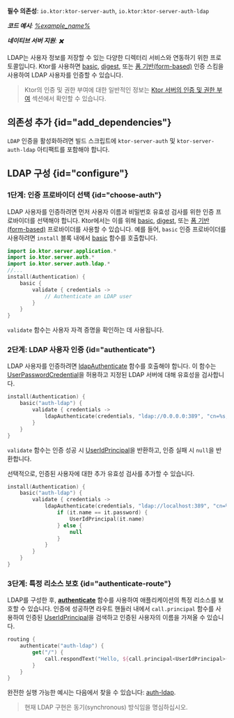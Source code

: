 [//]: # (title: LDAP)

<show-structure for="chapter" depth="2"/>

<tldr>
<p>
<b>필수 의존성</b>: <code>io.ktor:ktor-server-auth</code>, <code>io.ktor:ktor-server-auth-ldap</code>
</p>
<var name="example_name" value="auth-ldap"/>
<p>
    <b>코드 예시</b>:
    <a href="https://github.com/ktorio/ktor-documentation/tree/%ktor_version%/codeSnippets/snippets/%example_name%">
        %example_name%
    </a>
</p>
<p>
    <b><Links href="/ktor/server-native" summary="Ktor는 Kotlin/Native를 지원하며 추가 런타임이나 가상 머신 없이 서버를 실행할 수 있게 해줍니다.">네이티브 서버</Links> 지원</b>: ✖️
</p>
</tldr>

LDAP는 사용자 정보를 저장할 수 있는 다양한 디렉터리 서비스와 연동하기 위한 프로토콜입니다. Ktor를 사용하면 [basic](server-basic-auth.md), [digest](server-digest-auth.md), 또는 [폼 기반(form-based)](server-form-based-auth.md) 인증 스킴을 사용하여 LDAP 사용자를 인증할 수 있습니다.

> Ktor의 인증 및 권한 부여에 대한 일반적인 정보는 [Ktor 서버의 인증 및 권한 부여](server-auth.md) 섹션에서 확인할 수 있습니다.

## 의존성 추가 {id="add_dependencies"}
`LDAP` 인증을 활성화하려면 빌드 스크립트에 `ktor-server-auth` 및 `ktor-server-auth-ldap` 아티팩트를 포함해야 합니다.

<Tabs group="languages">
    <TabItem title="Gradle (Kotlin)" group-key="kotlin">
        <code-block lang="Kotlin" title="Sample" code="            implementation(&quot;io.ktor:ktor-server-auth:$ktor_version&quot;)&#10;            implementation(&quot;io.ktor:ktor-server-auth-ldap:$ktor_version&quot;)"/>
    </TabItem>
    <TabItem title="Gradle (Groovy)" group-key="groovy">
        <code-block lang="Groovy" title="Sample" code="            implementation &quot;io.ktor:ktor-server-auth:$ktor_version&quot;&#10;            implementation &quot;io.ktor:ktor-server-auth-ldap:$ktor_version&quot;"/>
    </TabItem>
    <TabItem title="Maven" group-key="maven">
        <code-block lang="XML" title="Sample" code="&amp;lt;dependency&amp;gt;&#10;&amp;lt;groupId&amp;gt;io.ktor&amp;lt;/groupId&amp;gt;&#10;&amp;lt;artifactId&amp;gt;ktor-server-auth&amp;lt;/artifactId&amp;gt;&#10;&amp;lt;version&amp;gt;${ktor_version}&amp;lt;/version&amp;gt;&#10;&amp;lt;/dependency&amp;gt;&#10;&amp;lt;dependency&amp;gt;&#10;&amp;lt;groupId&amp;gt;io.ktor&amp;lt;/groupId&amp;gt;&#10;&amp;lt;artifactId&amp;gt;ktor-server-auth-ldap&amp;lt;/artifactId&amp;gt;&#10;&amp;lt;version&amp;gt;${ktor_version}&amp;lt;/version&amp;gt;&#10;&amp;lt;/dependency&amp;gt;"/>
   </TabItem>
</Tabs>

## LDAP 구성 {id="configure"}

### 1단계: 인증 프로바이더 선택 {id="choose-auth"}

LDAP 사용자를 인증하려면 먼저 사용자 이름과 비밀번호 유효성 검사를 위한 인증 프로바이더를 선택해야 합니다. Ktor에서는 이를 위해 [basic](server-basic-auth.md), [digest](server-digest-auth.md), 또는 [폼 기반(form-based)](server-form-based-auth.md) 프로바이더를 사용할 수 있습니다. 예를 들어, `basic` 인증 프로바이더를 사용하려면 `install` 블록 내에서 [basic](https://api.ktor.io/ktor-server/ktor-server-plugins/ktor-server-auth/io.ktor.server.auth/basic.html) 함수를 호출합니다.

```kotlin
import io.ktor.server.application.*
import io.ktor.server.auth.*
import io.ktor.server.auth.ldap.*
//...
install(Authentication) {
    basic {
        validate { credentials ->
            // Authenticate an LDAP user
        }
    }
}
```

`validate` 함수는 사용자 자격 증명을 확인하는 데 사용됩니다.
 

### 2단계: LDAP 사용자 인증 {id="authenticate"}

LDAP 사용자를 인증하려면 [ldapAuthenticate](https://api.ktor.io/ktor-server/ktor-server-plugins/ktor-server-auth-ldap/io.ktor.server.auth.ldap/ldap-authenticate.html) 함수를 호출해야 합니다. 이 함수는 [UserPasswordCredential](https://api.ktor.io/ktor-server/ktor-server-plugins/ktor-server-auth/io.ktor.server.auth/-user-password-credential/index.html)을 허용하고 지정된 LDAP 서버에 대해 유효성을 검사합니다.

```kotlin
install(Authentication) {
    basic("auth-ldap") {
        validate { credentials ->
            ldapAuthenticate(credentials, "ldap://0.0.0.0:389", "cn=%s,dc=ktor,dc=io")
        }
    }
}
```

`validate` 함수는 인증 성공 시 [UserIdPrincipal](https://api.ktor.io/ktor-server/ktor-server-plugins/ktor-server-auth/io.ktor.server.auth/-user-id-principal/index.html)을 반환하고, 인증 실패 시 `null`을 반환합니다.

선택적으로, 인증된 사용자에 대한 추가 유효성 검사를 추가할 수 있습니다.

```kotlin
install(Authentication) {
    basic("auth-ldap") {
        validate { credentials ->
            ldapAuthenticate(credentials, "ldap://localhost:389", "cn=%s,dc=ktor,dc=io") {
                if (it.name == it.password) {
                    UserIdPrincipal(it.name)
                } else {
                    null
                }
            }
        }
    }
}
```

### 3단계: 특정 리소스 보호 {id="authenticate-route"}

LDAP를 구성한 후, **[authenticate](server-auth.md#authenticate-route)** 함수를 사용하여 애플리케이션의 특정 리소스를 보호할 수 있습니다. 인증에 성공하면 라우트 핸들러 내에서 `call.principal` 함수를 사용하여 인증된 [UserIdPrincipal](https://api.ktor.io/ktor-server/ktor-server-plugins/ktor-server-auth/io.ktor.server.auth/-user-id-principal/index.html)을 검색하고 인증된 사용자의 이름을 가져올 수 있습니다.

```kotlin
routing {
    authenticate("auth-ldap") {
        get("/") {
            call.respondText("Hello, ${call.principal<UserIdPrincipal>()?.name}!")
        }
    }
}
```

완전한 실행 가능한 예시는 다음에서 찾을 수 있습니다: [auth-ldap](https://github.com/ktorio/ktor-documentation/tree/%ktor_version%/codeSnippets/snippets/auth-ldap).

> 현재 LDAP 구현은 동기(synchronous) 방식임을 명심하십시오.
